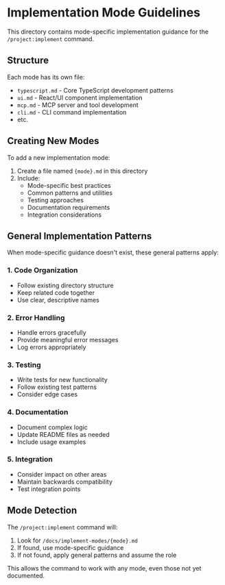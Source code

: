 # Implementation Mode Guidelines

This directory contains mode-specific implementation guidance for the `/project:implement` command.

## Structure

Each mode has its own file:
- `typescript.md` - Core TypeScript development patterns
- `ui.md` - React/UI component implementation
- `mcp.md` - MCP server and tool development
- `cli.md` - CLI command implementation
- etc.

## Creating New Modes

To add a new implementation mode:

1. Create a file named `{mode}.md` in this directory
2. Include:
   - Mode-specific best practices
   - Common patterns and utilities
   - Testing approaches
   - Documentation requirements
   - Integration considerations

## General Implementation Patterns

When mode-specific guidance doesn't exist, these general patterns apply:

### 1. Code Organization
- Follow existing directory structure
- Keep related code together
- Use clear, descriptive names

### 2. Error Handling
- Handle errors gracefully
- Provide meaningful error messages
- Log errors appropriately

### 3. Testing
- Write tests for new functionality
- Follow existing test patterns
- Consider edge cases

### 4. Documentation
- Document complex logic
- Update README files as needed
- Include usage examples

### 5. Integration
- Consider impact on other areas
- Maintain backwards compatibility
- Test integration points

## Mode Detection

The `/project:implement` command will:
1. Look for `/docs/implement-modes/{mode}.md`
2. If found, use mode-specific guidance
3. If not found, apply general patterns and assume the role

This allows the command to work with any mode, even those not yet documented.